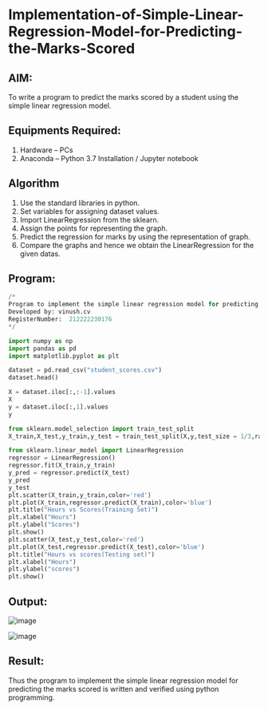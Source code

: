 # Implementation-of-Simple-Linear-Regression-Model-for-Predicting-the-Marks-Scored

## AIM:
To write a program to predict the marks scored by a student using the simple linear regression model.

## Equipments Required:
1. Hardware – PCs
2. Anaconda – Python 3.7 Installation / Jupyter notebook

## Algorithm
1. Use the standard libraries in python.
2. Set variables for assigning dataset values.
3. Import LinearRegression from the sklearn.
4. Assign the points for representing the graph.
5. Predict the regression for marks by using the representation of graph.
6. Compare the graphs and hence we obtain the LinearRegression for the given datas.

 
## Program:
```python
/*
Program to implement the simple linear regression model for predicting the marks scored.
Developed by: vinush.cv  
RegisterNumber:  212222230176
*/

import numpy as np
import pandas as pd
import matplotlib.pyplot as plt

dataset = pd.read_csv("student_scores.csv")
dataset.head()

X = dataset.iloc[:,:-1].values
X
y = dataset.iloc[:,1].values
y

from sklearn.model_selection import train_test_split
X_train,X_test,y_train,y_test = train_test_split(X,y,test_size = 1/3,random_state = 0)

from sklearn.linear_model import LinearRegression
regressor = LinearRegression()
regressor.fit(X_train,y_train)
y_pred = regressor.predict(X_test)
y_pred
y_test
plt.scatter(X_train,y_train,color='red')
plt.plot(X_train,regressor.predict(X_train),color='blue')
plt.title("Hours vs Scores(Training Set)")
plt.xlabel("Hours")
plt.ylabel("Scores")
plt.show()
plt.scatter(X_test,y_test,color='red')
plt.plot(X_test,regressor.predict(X_test),color='blue')
plt.title("Hours vs scores(Testing set)")
plt.xlabel("Hours")
plt.ylabel("scores")
plt.show()
```

## Output:
![image](https://github.com/vinushcv/Implementation-of-Simple-Linear-Regression-Model-for-Predicting-the-Marks-Scored/assets/113975318/dfe92074-3592-4798-83a2-f65c330ff18c)


![image](https://github.com/vinushcv/Implementation-of-Simple-Linear-Regression-Model-for-Predicting-the-Marks-Scored/assets/113975318/c62d4eb2-1092-479d-b9ef-eec8c2ead530)




## Result:
Thus the program to implement the simple linear regression model for predicting the marks scored is written and verified using python programming.
